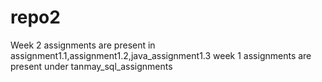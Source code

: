 # repo2
Week 2 assignments are present in assignment1.1,assignment1.2,java_assignment1.3
week 1 assignments are present under tanmay_sql_assignments
